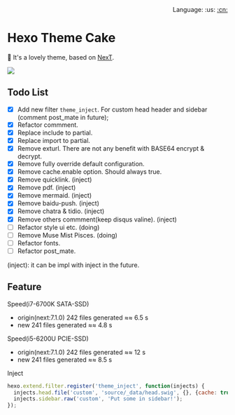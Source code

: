 <div align="right">Language: :us:
<a title="Chinese" href="docs/zh-CN/README.md">:cn:</a></div>

# Hexo Theme Cake

:fish_cake: It's a lovely theme, based on [NexT](https://github.com/theme-next/hexo-theme-next).

<img src="https://img.shields.io/badge/hexo-%3E%3D%203.5.0-blue.svg">

## Todo List
- [x] Add new filter `theme_inject`. For custom head header and sidebar (comment post_mate in future);
- [x] Refactor commment.
- [x] Replace include to partial.
- [x] Replace import to partial.
- [x] Remove exturl. There are not any benefit with BASE64 encrypt & decrypt.
- [x] Remove fully override default configuration.
- [x] Remove cache.enable option. Should always true.
- [x] Remove quicklink. (inject)
- [x] Remove pdf. (inject)
- [x] Remove mermaid. (inject)
- [x] Remove baidu-push. (inject)
- [x] Remove chatra & tidio. (inject)
- [x] Remove others commment(keep disqus valine). (inject)
- [ ] Refactor style ui etc. (doing)
- [ ] Remove Muse Mist Pisces. (doing)
- [ ] Refactor fonts.
- [ ] Refactor post_mate.

(inject): it can be impl with inject in the future.

## Feature

Speed(i7-6700K SATA-SSD)
- origin(next:7.1.0) 242 files generated ≈≈ 6.5 s
- new                241 files generated ≈≈ 4.8 s

Speed(i5-6200U PCIE-SSD)
- origin(next:7.1.0) 242 files generated ≈≈ 12 s
- new                241 files generated ≈≈ 8.5 s

Inject
```js
hexo.extend.filter.register('theme_inject', function(injects) {
  injects.head.file('custom', 'source/_data/head.swig', {}, {cache: true});
  injects.sidebar.raw('custom', 'Put some in sidebar!');
});
```
